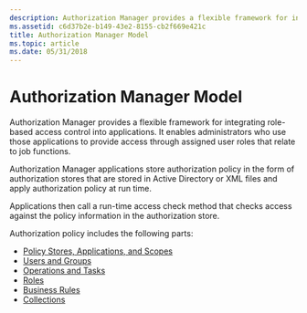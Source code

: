 ```yaml
---
description: Authorization Manager provides a flexible framework for integrating role-based access control into applications. It enables administrators who use those applications to provide access through assigned user roles that relate to job functions.
ms.assetid: c6d37b2e-b149-43e2-8155-cb2f669e421c
title: Authorization Manager Model
ms.topic: article
ms.date: 05/31/2018
---
```


# Authorization Manager Model

Authorization Manager provides a flexible framework for integrating role-based access control into applications. It enables administrators who use those applications to provide access through assigned user roles that relate to job functions.

Authorization Manager applications store authorization policy in the form of authorization stores that are stored in Active Directory or XML files and apply authorization policy at run time.

Applications then call a run-time access check method that checks access against the policy information in the authorization store.

Authorization policy includes the following parts:

-   [Policy Stores, Applications, and Scopes](policy-stores--applications--and-scopes.md)
-   [Users and Groups](users-and-groups.md)
-   [Operations and Tasks](operations-and-tasks.md)
-   [Roles](roles.md)
-   [Business Rules](business-rules.md)
-   [Collections](collections.md)

 

 



